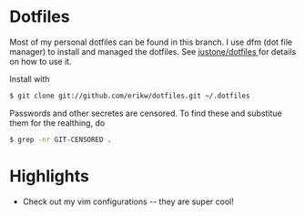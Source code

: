 # Dotfiles

Most of my personal dotfiles can be found in this branch. I use dfm (dot file manager) to install and managed the dotfiles. See [ justone/dotfiles ](https://github.com/justone/dotfiles) for details on how to use it.

Install with

```bash
$ git clone git://github.com/erikw/dotfiles.git ~/.dotfiles
```

Passwords and other secretes are censored. To find these and substitue them for the realthing, do

```bash
$ grep -nr GIT-CENSORED .
```

# Highlights

 * Check out my vim configurations -- they are super cool!
